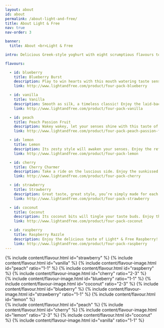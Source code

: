 ```yaml
---
layout: about
id: about
permalink: /about-light-and-free/
title: About Light & Free
nav: true
nav-order: 3

banner:
  title: About <br>Light & Free

intro: Delicious Greek-style yoghurt with eight scrumptious flavours to choose from. Find the flavour for you, each inspired by around-the-world adventures. 0% fat 0% added sugar 100% delicious.

flavours:

  - id: blueberry
    title: Blueberry Burst
    description: Play to win hearts with this mouth watering taste sensation. Enjoy the fab fruity zing of Light & Free Blueberry!
    link: http://www.lightandfree.com/product/four-pack-blueberry

  - id: vanilla
    title: Vanilla
    description: Smooth as silk, a timeless classic! Enjoy the laid-back taste of Light & Free Vanilla!
    link: http://www.lightandfree.com/product/four-pack-vanilla

  - id: peach
    title: Peach Passion Fruit
    description: Wakey wakey, let your senses shine with this taste of the tropics. Enjoy the exciting fruit combination of Light & Free Peach Passion Fruit!
    link: http://www.lightandfree.com/product/four-pack-peach-passion-fruit

  - id: lemon
    title: Lemon
    description: Its zesty style will awaken your senses. Enjoy the refreshing taste of Light & Free Lemon!
    link: http://www.lightandfree.com/product/four-pack-lemon

  - id: cherry
    title: Cherry Charmer
    description: Take a ride on the luscious side. Enjoy the sunkissed taste of Light & Free Cherry!
    link: http://www.lightandfree.com/product/four-pack-cherry

  - id: strawberry
    title: Strawberry
    description: Great taste, great style, you’re simply made for each other. Enjoy the irresistible taste of Light & Free Strawberry!
    link: http://www.lightandfree.com/product/four-pack-strawberry

  - id: coconut
    title: Coconut
    description: Its coconut bits will tingle your taste buds. Enjoy the fresh taste of Light & Free Coconut!
    link: http://www.lightandfree.com/product/four-pack-coconut

  - id: raspberry
    title: Raspberry Razzle
    description: Enjoy the delicious taste of Light* & Free Raspberry!
    link: http://www.lightandfree.com/product/four-pack-raspberry
---
```


<div class="container">
  <div>
    <div class="row row--6-6 row--xxl-4-4-4">
      <div class="col">
        <div class="col__content-spacing">
          {% include content/flavour.html id="strawberry" %}
          {% include content/flavour.html id="vanilla" %}
          {% include content/flavour-image.html id="peach" ratio="1-1" %}
          {% include content/flavour.html id="raspberry" %}
          {% include content/flavour-image.html id="cherry" ratio="2-3" %}
        </div>
      </div>
      <div class="col">
        <div class="col__content-spacing">
          {% include content/flavour-image.html id="blueberry" ratio="1-1" %}
          {% include content/flavour-image.html id="coconut" ratio="2-3" %}
          {% include content/flavour.html id="blueberry" %}
          {% include content/flavour-image.html id="strawberry" ratio="1-1" %}
          {% include content/flavour.html id="lemon" %}
        </div>
      </div>
      <div class="col">
        <div class="col__content-spacing">
          {% include content/flavour.html id="peach" %}
          {% include content/flavour.html id="cherry" %}
          {% include content/flavour-image.html id="lemon" ratio="2-3" %}
          {% include content/flavour.html id="coconut" %}
          {% include content/flavour-image.html id="vanilla" ratio="1-1" %}
        </div>
      </div>
    </div>
  </div>
  <div class="space--xxxxl"></div>
</div>